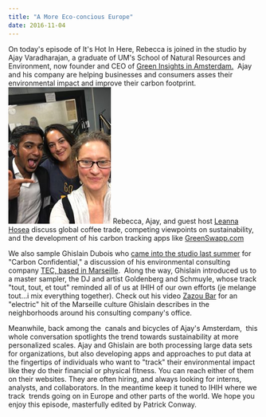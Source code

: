 ```yaml
---
title: "A More Eco-concious Europe"
date: 2016-11-04
---
```


On today's episode of It's Hot In Here, Rebecca is joined in the studio by Ajay Varadharajan, a graduate of UM's School of Natural Resources and Environment, now founder and CEO of [Green Insights in Amsterdam.]("http://www.greeninsights.org/#home)  Ajay and his company are helping businesses and consumers asses their environmental impact and improve their carbon footprint.[![14449721_10154623876778711_5028685342049967464_n](images/14449721_10154623876778711_5028685342049967464_n.jpg)](http://www.hotinhere.us/wp-content/uploads/2016/11/14449721_10154623876778711_5028685342049967464_n.jpg) Rebecca, Ajay, and guest host [Leanna Hosea](https://www.youtube.com/watch?v=yCbabTU43JI) discuss global coffee trade, competing viewpoints on sustainability, and the development of his carbon tracking apps like [GreenSwapp.com](https://greenswapp.com/)

We also sample Ghislain Dubois who [came into the studio last summer](http://www.hotinhere.us/podcast/carbon-confidential-calculating-and-changing-our-footprints/) for "Carbon Confidential," a discussion of his environmental consulting company [TEC, based in Marseille](http://www.tec-conseil.com/).  Along the way, Ghislain introduced us to a master sampler, the DJ and artist Goldenberg and Schmuyle, whose track "tout, tout, et tout" reminded all of us at IHIH of our own efforts (je melange tout...i mix everything together). Check out his video [Zazou Bar](https://vimeo.com/105095480?ref=fb-share&1) for an "electric" hit of the Marseille culture Ghislain describes in the neighborhoods around his consulting company's office.

Meanwhile, back among the  canals and bicycles of Ajay's Amsterdam,  this whole conversation spotlights the trend towards sustainability at more personalized scales. Ajay and Ghislain are both processing large data sets for organizations, but also developing apps and approaches to put data at the fingertips of individuals who want to "track" their environmental impact like they do their financial or physical fitness. You can reach either of them on their websites. They are often hiring, and always looking for interns, analysts, and collaborators. In the meantime keep it tuned to IHIH where we track  trends going on in Europe and other parts of the world. We hope you enjoy this episode, masterfully edited by Patrick Conway.
